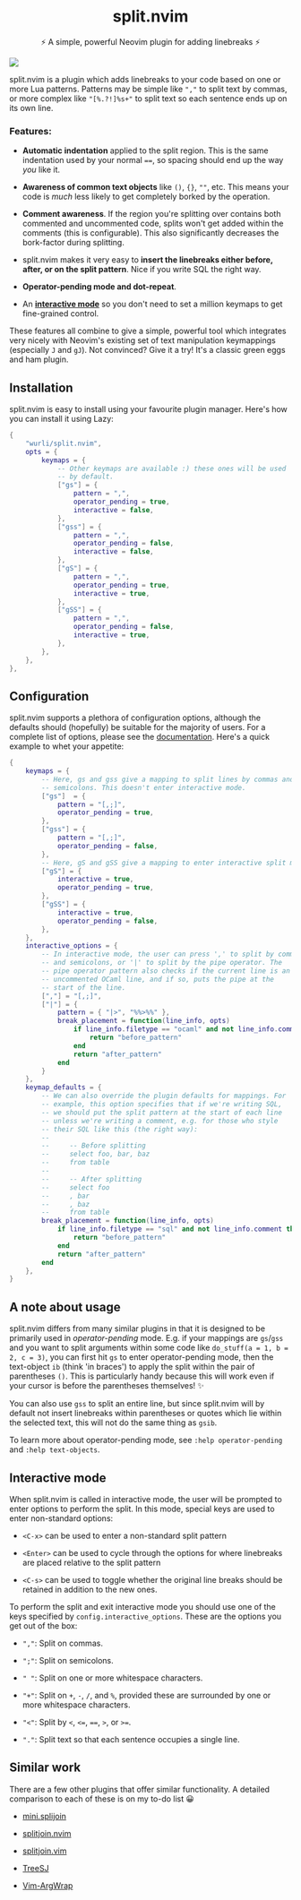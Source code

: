 <h1 align="center">split.nvim</h1>
<p align="center">⚡️ A simple, powerful Neovim plugin for adding linebreaks ⚡️</p>

![](demo.gif)

split.nvim is a plugin which adds linebreaks to your code based on one or more
Lua patterns. Patterns may be simple like `","` to split text by commas, or
more complex like `"[%.?!]%s+"` to split text so each sentence ends up on
its own line.

### Features:

*   **Automatic indentation** applied to the split region. This is the same
    indentation used by your normal `==`, so spacing should end up the way
    _you_ like it.

*   **Awareness of common text objects** like `()`, `{}`, `""`, etc. This means
    your code is _much_ less likely to get completely borked by the operation.

*   **Comment awareness**. If the region you're splitting over contains both
    commented and uncommented code, splits won't get added within the comments
    (this is configurable). This also significantly decreases the bork-factor
    during splitting.

*   split.nvim makes it very easy to **insert the linebreaks either before,
    after, or on the split pattern**. Nice if you write SQL the right way.

*   **Operator-pending mode and dot-repeat**.

*   An [**interactive mode**](#interactive-mode) so you don't need to set a
    million keymaps to get fine-grained control.

These features all combine to give a simple, powerful tool which integrates
very nicely with Neovim's existing set of text manipulation keymappings
(especially `J` and `gJ`). Not convinced? Give it a try! It's a classic green
eggs and ham plugin.

## Installation

split.nvim is easy to install using your favourite plugin manager. Here's how
you can install it using Lazy:

``` Lua
{
    "wurli/split.nvim",
    opts = {
        keymaps = {
            -- Other keymaps are available :) these ones will be used
            -- by default.
            ["gs"] = {
                pattern = ",",
                operator_pending = true,
                interactive = false,
            },
            ["gss"] = {
                pattern = ",",
                operator_pending = false,
                interactive = false,
            },
            ["gS"] = {
                pattern = ",",
                operator_pending = true,
                interactive = true,
            },
            ["gSS"] = {
                pattern = ",",
                operator_pending = false,
                interactive = true,
            },
        },
    },
},
```

## Configuration

split.nvim supports a plethora of configuration options, although the defaults
should (hopefully) be suitable for the majority of users. For a complete
list of options, please see the [documentation](doc/split.txt). Here's
a quick example to whet your appetite:

``` lua
{
    keymaps = {
        -- Here, gs and gss give a mapping to split lines by commas and
        -- semicolons. This doesn't enter interactive mode.
        ["gs"]  = {
            pattern = "[,;]",
            operator_pending = true,
        },
        ["gss"] = {
            pattern = "[,;]",
            operator_pending = false,
        },
        -- Here, gS and gSS give a mapping to enter interactive split mode...
        ["gS"] = {
            interactive = true,
            operator_pending = true,
        },
        ["gSS"] = {
            interactive = true,
            operator_pending = false,
        },
    },
    interactive_options = {
        -- In interactive mode, the user can press ',' to split by commas
        -- and semicolons, or '|' to split by the pipe operator. The
        -- pipe operator pattern also checks if the current line is an
        -- uncommented OCaml line, and if so, puts the pipe at the
        -- start of the line.
        [","] = "[,;]",
        ["|"] = {
            pattern = { "|>", "%%>%%" },
            break_placement = function(line_info, opts)
                if line_info.filetype == "ocaml" and not line_info.comment then
                    return "before_pattern"
                end
                return "after_pattern"
            end
        }
    },
    keymap_defaults = {
        -- We can also override the plugin defaults for mappings. For
        -- example, this option specifies that if we're writing SQL,
        -- we should put the split pattern at the start of each line
        -- unless we're writing a comment, e.g. for those who style
        -- their SQL like this (the right way):
        --
        --     -- Before splitting
        --     select foo, bar, baz
        --     from table
        --
        --     -- After splitting
        --     select foo
        --     , bar
        --     , baz
        --     from table
        break_placement = function(line_info, opts)
            if line_info.filetype == "sql" and not line_info.comment then
                return "before_pattern"
            end
            return "after_pattern"
        end
    },
}
```

## A note about usage

split.nvim differs from many similar plugins in that it is designed to be
primarily used in _operator-pending_ mode. E.g. if your mappings are `gs`/`gss`
and you want to split arguments within some code like `do_stuff(a = 1, b = 2, c
= 3)`, you can first hit `gs` to enter operator-pending mode, then the
text-object `ib` (think 'in braces') to apply the split within the pair of
parentheses `()`. This is particularly handy because this will work even if
your cursor is before the parentheses themselves! ✨

You can also use `gss` to split an entire line, but since split.nvim will
by default not insert linebreaks within parentheses or quotes which lie within
the selected text, this will not do the same thing as `gsib`.

To learn more about operator-pending mode, see `:help operator-pending` and
`:help text-objects`.

## Interactive mode

When split.nvim is called in interactive mode, the user will be prompted to
enter options to perform the split. In this mode, special keys are used to
enter non-standard options:

*   `<C-x>` can be used to enter a non-standard split pattern

*   `<Enter>` can be used to cycle through the options for where linebreaks are
    placed relative to the split pattern

*   `<C-s>` can be used to toggle whether the original line breaks should be
    retained in addition to the new ones.

To perform the split and exit interactive mode you should use one of the
keys specified by `config.interactive_options`. These are the options
you get out of the box:

*    `","`: Split on commas.

*    `";"`: Split on semicolons.

*    `" "`: Split on one or more whitespace characters.

*    `"+"`: Split on `+`, `-`, `/`, and `%`, provided these are surrounded by
            one or more whitespace characters.

*    `"<"`: Split by `<`, `<=`, `==`, `>`, or `>=`.

*    `"."`: Split text so that each sentence occupies a single line.

## Similar work

There are a few other plugins that offer similar functionality. A detailed
comparison to each of these is on my to-do list 😀

*   [mini.splijoin](https://github.com/echasnovski/mini.nvim/blob/main/readmes/mini-splitjoin.md)

*   [splitjoin.nvim](https://github.com/bennypowers/splitjoin.nvim)

*   [splitjoin.vim](https://github.com/AndrewRadev/splitjoin.vim)

*   [TreeSJ](https://github.com/Wansmer/treesj)

*   [Vim-ArgWrap](https://git.foosoft.net/alex/vim-argwrap)

